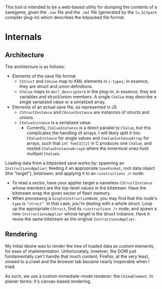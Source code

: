 
This tool is intended to be a web-based utility for dumping the contents of a savegame, given the `.sav` file and the `.xml` file (generated by the `lu_bitpack` compiler plug-in) which describes the bitpacked file format.

# Internals

## Architecture

The architecture is as follows:

* Elements of the save file format
  * `CStruct` and `CUnion` map to XML elements in `c-types`; in essence, they are struct and union definitions.
  * `CValue` maps to `decl_descriptor`s in the plug-in; in essence, they are variables and struct/union members. A single `CValue` may describe a single serialized value or a serialized array.
* Elements of an actual save file, as represented in JS
  * `CStructInstance` and `CUnionInstance` are instances of structs and unions.
  * `CValueInstance` is a serialized value.
    * Currently, `CValueInstance` is a direct parallel to `CValue`, but this complicates the handling of arrays. I will likely split it into `CValueInstance` for single values and `CValueInstanceArray` for arrays, such that `int foo[3][2]` in C produces one `CValue`, and nested `CValueInstanceArray`s where the innermost ones hold multipel `CValue`s.

Loading data from a bitpacked save works by: spawning an `InstructionsApplier`; feeding it an appropriate `SaveFormat`, root data object (the "target"), bitstream; and applying it to an `<instructions />` node:

* To read a sector, have your applier target a nameless `CStructInstance` whose members are the top-level values in the bitstream. Have the bitstream wrap the given sector of flash memory.
* When processing a `SingleInstructionNode`, you may find that the node's `type` is `"struct"`. In that case, you're dealing with a whole struct. Loop up the appropriate `CStruct`, find its `<instructions />` node, and spawn a new `InstructionsApplier` whose target is the struct instance. Have it reuse the same bitstream as the original `InstructionsApplier`.


## Rendering

My initial desire was to render the tree of loaded data as custom elements, for ease of implementation. Unfortunately, however, the DOM just fundamentally can't handle that much content; Firefox, at the very least, slowed to a crawl and the browser tab became nearly inoperable when I tried.

As such, we use a custom immediate-mode renderer: the `CViewElement`. In plainer terms: it's canvas-based rendering.